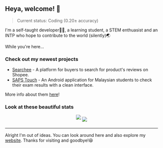 ## Heya, welcome! 👋

> Current status: Coding (0.20± accuracy)

I'm a self-taught developer👨‍💻, a learning student, a STEM enthuasist and an INTP who hope to contribute to the world (silently)🌏

While you're here...

### Check out my newest projects

* [Searchee](https://searchee.ynshung.com/) - A platform for buyers to search for product's reviews on Shopee.
* [SAPS Touch](https://play.google.com/store/apps/details?id=com.ynshung.sapstouch) - An Android application for Malaysian students to check their exam results with a clean interface.

More info about them [here](https://ynshung.com/projects)!

### Look at these beautiful stats

<div align="center">
<img align="center" style="margin-bottom: 1em" src="https://github-readme-stats.vercel.app/api?username=ynshung&theme=slateorange&count_private=true&show_icons=true&include_all_commits=true" />
<img align="center" src="https://github-readme-stats.vercel.app/api/top-langs/?username=ynshung&theme=slateorange&layout=compact&langs_count=6" />
</div>

---

Alright I'm out of ideas. You can look around here and also explore my [website](https://ynshung.com). Thanks for visiting and goodbye!😆
